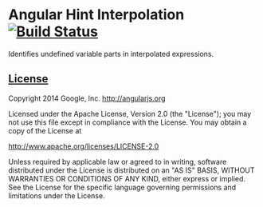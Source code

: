 Angular Hint Interpolation [![Build Status](https://travis-ci.org/angular/angular-hint-interpolation.svg?branch=master)](https://travis-ci.org/angular/angular-hint-interpolation)
==================

Identifies undefined variable parts in interpolated expressions.

## [License](LICENSE)

Copyright 2014 Google, Inc. http://angularjs.org

Licensed under the Apache License, Version 2.0 (the "License");
you may not use this file except in compliance with the License.
You may obtain a copy of the License at

   http://www.apache.org/licenses/LICENSE-2.0

Unless required by applicable law or agreed to in writing, software
distributed under the License is distributed on an "AS IS" BASIS,
WITHOUT WARRANTIES OR CONDITIONS OF ANY KIND, either express or implied.
See the License for the specific language governing permissions and
limitations under the License.
